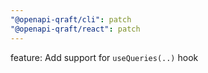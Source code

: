 ```yaml
---
"@openapi-qraft/cli": patch
"@openapi-qraft/react": patch
---
```


feature: Add support for `useQueries(..)` hook
